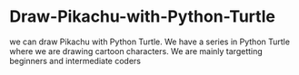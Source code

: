 # Draw-Pikachu-with-Python-Turtle

we can draw Pikachu with Python Turtle. We have a series in Python Turtle where we are drawing cartoon characters. We are mainly targetting beginners and intermediate coders
